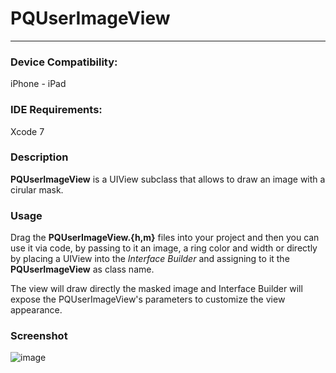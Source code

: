 # PQUserImageView

-------
### Device Compatibility:
iPhone - iPad

### IDE Requirements:
Xcode 7

### Description
**PQUserImageView** is a UIView subclass that allows to draw an image with a cirular mask.

### Usage
Drag the **PQUserImageView.{h,m}** files into your project and then you can use it via code, by passing to it an image, a ring color and width or directly by placing a UIView into the *Interface Builder* and assigning to it the **PQUserImageView** as class name.

The view will draw directly the masked image and Interface Builder will expose the PQUserImageView's parameters to customize the view appearance.

### Screenshot
![image]( http://cl.ly/image/0m411u0Z2F1q/Screenshot.png )
